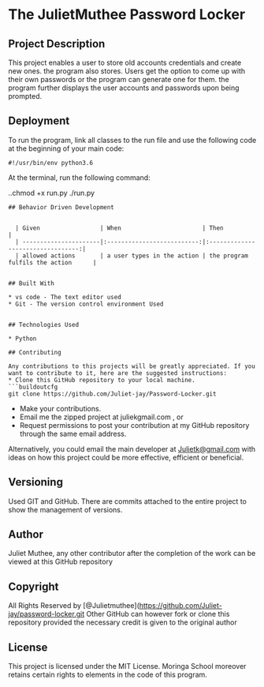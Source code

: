 # The JulietMuthee Password Locker


## Project Description

This project enables a user to store old accounts credentials and create new ones. the program also stores. Users get the option to come up with their own passwords or the program can generate one for them. the program further displays the user accounts and passwords upon being prompted.

## Deployment

To run the program, link all classes to the run file and use the following code at the beginning of your main code:

```buildoutcfg
#!/usr/bin/env python3.6
```
At the terminal, run the following command:

..chmod +x run.py
./run.py
``` 
## Behavior Driven Development
  

  | Given                 | When                       | Then                                |
  | ----------------------|:--------------------------:|:---------------------------------:|
  | allowed actions       | a user types in the action | the program fulfils the action      |
 

## Built With

* vs code - The text editor used
* Git - The version control environment Used


## Technologies Used

* Python

## Contributing

Any contributions to this projects will be greatly appreciated. If you want to contribute to it, here are the suggested instructions:
* Clone this GitHub repository to your local machine.
```buildoutcfg
git clone https://github.com/Juliet-jay/Password-Locker.git
```
* Make your contributions.
* Email me the zipped project at juliekgmail.com , or
* Request permissions to post your contribution at my GitHub repository through the same email address.

Alternatively, you could email the main developer at Julietk@gmail.com with ideas on how this project could be more effective, efficient or beneficial.

## Versioning
Used GIT and GitHub. There are commits attached to the entire project to show the management of versions.

## Author

 Juliet Muthee, any other contributor after the completion of the work can be viewed at this GitHub repository

## Copyright

All Rights Reserved by [@Julietmuthee](https://github.com/Juliet-jay/password-locker.git
Other GitHub can however fork or clone this repository provided the necessary credit is given to the original author
## License

This project is licensed under the MIT License. Moringa School moreover retains certain rights to elements in the code of this program.
